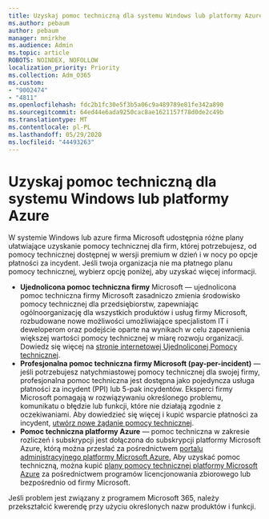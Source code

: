 ```yaml
---
title: Uzyskaj pomoc techniczną dla systemu Windows lub platformy Azure
ms.author: pebaum
author: pebaum
manager: mnirkhe
ms.audience: Admin
ms.topic: article
ROBOTS: NOINDEX, NOFOLLOW
localization_priority: Priority
ms.collection: Adm_O365
ms.custom:
- "9002474"
- "4811"
ms.openlocfilehash: fdc2b1fc30e5f3b5a06c9a489789e81fe342a890
ms.sourcegitcommit: 64ed44e6ada9250cac8ae1621157f78d0de2c49b
ms.translationtype: MT
ms.contentlocale: pl-PL
ms.lasthandoff: 05/29/2020
ms.locfileid: "44493263"
---
```

# <a name="get-support-for-windows-or-azure"></a>Uzyskaj pomoc techniczną dla systemu Windows lub platformy Azure

W systemie Windows lub azure firma Microsoft udostępnia różne plany ułatwiające uzyskanie pomocy technicznej dla firm, której potrzebujesz, od pomocy technicznej dostępnej w wersji premium w dzień i w nocy po opcje płatności za incydent. Jeśli twoja organizacja nie ma płatnego planu pomocy technicznej, wybierz opcję poniżej, aby uzyskać więcej informacji.

- **Ujednolicona pomoc techniczna firmy** Microsoft — ujednolicona pomoc techniczna firmy Microsoft zasadniczo zmienia środowisko pomocy technicznej dla przedsiębiorstw, zapewniając ogólnoorganizację dla wszystkich produktów i usług firmy Microsoft, rozbudowane nowe możliwości umożliwiające specjalistom IT i deweloperom oraz podejście oparte na wynikach w celu zapewnienia większej wartości pomocy technicznej w miarę rozwoju organizacji. Dowiedz się więcej na [stronie internetowej Ujednoliconej Pomocy technicznej](https://aka.ms/unified-support).
- **Profesjonalna pomoc techniczna firmy Microsoft (pay-per-incident)** — jeśli potrzebujesz natychmiastowej pomocy technicznej dla swojej firmy, profesjonalna pomoc techniczna jest dostępna jako pojedyncza usługa płatności za incydent (PPI) lub 5-pak incydentów. Eksperci firmy Microsoft pomagają w rozwiązywaniu określonego problemu, komunikatu o błędzie lub funkcji, które nie działają zgodnie z oczekiwaniami. Aby dowiedzieć się więcej i kupić wsparcie płatności za incydent, [utwórz nowe żądanie pomocy technicznej](https://support.microsoft.com/supportforbusiness/productselection).
- **Pomoc techniczna platformy Azure** — pomoc techniczna w zakresie rozliczeń i subskrypcji jest dołączona do subskrypcji platformy Microsoft Azure, którą można przesłać za pośrednictwem [portalu administracyjnego platformy Microsoft Azure.](https://portal.azure.com/) Aby uzyskać pomoc techniczną, można kupić [plany pomocy technicznej platformy Microsoft Azure](https://azure.microsoft.com/support/plans/) za pośrednictwem programów licencjonowania zbiorowego lub bezpośrednio od firmy Microsoft.

Jeśli problem jest związany z programem Microsoft 365, należy przekształcić kwerendę przy użyciu określonych nazw produktów i funkcji.
